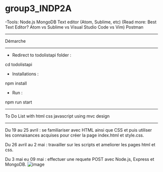 # group3_INDP2A
-Tools:
Node.js
MongoDB
Text editor (Atom, Sublime, etc) (Read more: Best Text Editor? Atom vs Sublime vs Visual Studio Code vs Vim)
Postman
____________________________________________________________________________________________________________
Démarche 
____________________________________________________________________________________________________________

- Redirect to todolistapi folder : 

cd todolistapi 

- Installations :

npm install
- Run :

npm run start


_____________________________________________________

To Do List with html css javascript using mvc design
_____________________________________________________

Du 19 au 25 avril :  se familiariser avec  HTML ainsi que CSS et puis utiliser les connaisances acquises pour créer la page index.html et style.css.

Du 26 avril au 2 mai : travailler sur les scripts et ameliorer les pages html et css.

Du 3 mai eu 09 mai : effectuer une requete POST avec Node.js, Express et MongoDB. 
![image](https://user-images.githubusercontent.com/60238378/117661799-bda74980-b196-11eb-8997-a0465af915ba.png)


